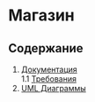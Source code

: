 # Магазин


## Содержание
1. [Документация](https://github.com/Nemoguchev/Magazin/tree/master/documentation) <br>
  1.1 [Требования](https://github.com/Nemoguchev/Magazin/tree/master/documentation/Requirements.md) <br>
3. [UML Диаграммы](https://github.com/Nemoguchev/Magazin/tree/master/documentation/Diagrams)<br>
